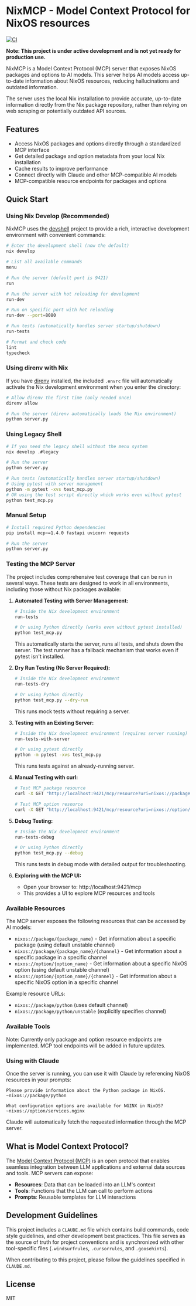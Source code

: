 # NixMCP - Model Context Protocol for NixOS resources

[![CI](https://github.com/utensils/nixmcp/actions/workflows/ci.yml/badge.svg)](https://github.com/utensils/nixmcp/actions/workflows/ci.yml)

**Note: This project is under active development and is not yet ready for production use.**

NixMCP is a Model Context Protocol (MCP) server that exposes NixOS packages and options to AI models. This server helps AI models access up-to-date information about NixOS resources, reducing hallucinations and outdated information.

The server uses the local Nix installation to provide accurate, up-to-date information directly from the Nix package repository, rather than relying on web scraping or potentially outdated API sources.

## Features

- Access NixOS packages and options directly through a standardized MCP interface
- Get detailed package and option metadata from your local Nix installation
- Cache results to improve performance
- Connect directly with Claude and other MCP-compatible AI models
- MCP-compatible resource endpoints for packages and options

## Quick Start

### Using Nix Develop (Recommended)

NixMCP uses the [devshell](https://github.com/numtide/devshell) project to provide a rich, interactive development environment with convenient commands:

```bash
# Enter the development shell (now the default)
nix develop

# List all available commands
menu

# Run the server (default port is 9421)
run

# Run the server with hot reloading for development
run-dev

# Run on specific port with hot reloading
run-dev --port=8080

# Run tests (automatically handles server startup/shutdown)
run-tests

# Format and check code
lint
typecheck
```

### Using direnv with Nix

If you have [direnv](https://direnv.net/) installed, the included `.envrc` file will automatically activate the Nix development environment when you enter the directory:

```bash
# Allow direnv the first time (only needed once)
direnv allow

# Run the server (direnv automatically loads the Nix environment)
python server.py
```

### Using Legacy Shell

```bash
# If you need the legacy shell without the menu system
nix develop .#legacy

# Run the server
python server.py

# Run tests (automatically handles server startup/shutdown)
# Using pytest with server management
python -m pytest -xvs test_mcp.py
# OR using the test script directly which works even without pytest
python test_mcp.py
```

### Manual Setup

```bash
# Install required Python dependencies
pip install mcp>=1.4.0 fastapi uvicorn requests

# Run the server
python server.py
```

### Testing the MCP Server

The project includes comprehensive test coverage that can be run in several ways. These tests are designed to work in all environments, including those without Nix packages available:

1. **Automated Testing with Server Management:**
   ```bash
   # Inside the Nix development environment
   run-tests
   
   # Or using Python directly (works even without pytest installed)
   python test_mcp.py
   ```
   This automatically starts the server, runs all tests, and shuts down the server. The test runner has a fallback mechanism that works even if pytest isn't installed.

2. **Dry Run Testing (No Server Required):**
   ```bash
   # Inside the Nix development environment
   run-tests-dry
   
   # Or using Python directly
   python test_mcp.py --dry-run
   ```
   This runs mock tests without requiring a server.

3. **Testing with an Existing Server:**
   ```bash
   # Inside the Nix development environment (requires server running)
   run-tests-with-server
   
   # Or using pytest directly
   python -m pytest -xvs test_mcp.py
   ```
   This runs tests against an already-running server.

4. **Manual Testing with curl:**
   ```bash
   # Test MCP package resource
   curl -X GET "http://localhost:9421/mcp/resource?uri=nixos://package/python"

   # Test MCP option resource
   curl -X GET "http://localhost:9421/mcp/resource?uri=nixos://option/services.nginx"
   ```

5. **Debug Testing:**
   ```bash
   # Inside the Nix development environment
   run-tests-debug
   
   # Or using Python directly
   python test_mcp.py --debug
   ```
   This runs tests in debug mode with detailed output for troubleshooting.

6. **Exploring with the MCP UI:**
   - Open your browser to: http://localhost:9421/mcp
   - This provides a UI to explore MCP resources and tools

### Available Resources

The MCP server exposes the following resources that can be accessed by AI models:

- `nixos://package/{package_name}` - Get information about a specific package (using default unstable channel)
- `nixos://package/{package_name}/{channel}` - Get information about a specific package in a specific channel
- `nixos://option/{option_name}` - Get information about a specific NixOS option (using default unstable channel)
- `nixos://option/{option_name}/{channel}` - Get information about a specific NixOS option in a specific channel

Example resource URLs:
- `nixos://package/python` (uses default channel)
- `nixos://package/python/unstable` (explicitly specifies channel)

### Available Tools

Note: Currently only package and option resource endpoints are implemented. MCP tool endpoints will be added in future updates.

### Using with Claude

Once the server is running, you can use it with Claude by referencing NixOS resources in your prompts:

```
Please provide information about the Python package in NixOS.
~nixos://package/python

What configuration options are available for NGINX in NixOS?
~nixos://option/services.nginx
```

Claude will automatically fetch the requested information through the MCP server.

## What is Model Context Protocol?

The [Model Context Protocol (MCP)](https://modelcontextprotocol.io) is an open protocol that enables seamless integration between LLM applications and external data sources and tools. MCP servers can expose:

- **Resources**: Data that can be loaded into an LLM's context
- **Tools**: Functions that the LLM can call to perform actions
- **Prompts**: Reusable templates for LLM interactions

## Development Guidelines

This project includes a `CLAUDE.md` file which contains build commands, code style guidelines, and other development best practices. This file serves as the source of truth for project conventions and is synchronized with other tool-specific files (`.windsurfrules`, `.cursorrules`, and `.goosehints`).

When contributing to this project, please follow the guidelines specified in `CLAUDE.md`.

## License

MIT
